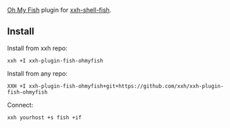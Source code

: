 [Oh My Fish](https://github.com/oh-my-fish/oh-my-fish) plugin for [xxh-shell-fish](github.com/xxh/xxh-shell-fish).

## Install
Install from xxh repo:
```
xxh +I xxh-plugin-fish-ohmyfish
```
Install from any repo:
```
XXH +I xxh-plugin-fish-ohmyfish+git+https://github.com/xxh/xxh-plugin-fish-ohmyfish
```
Connect:
``` 
xxh yourhost +s fish +if
```

